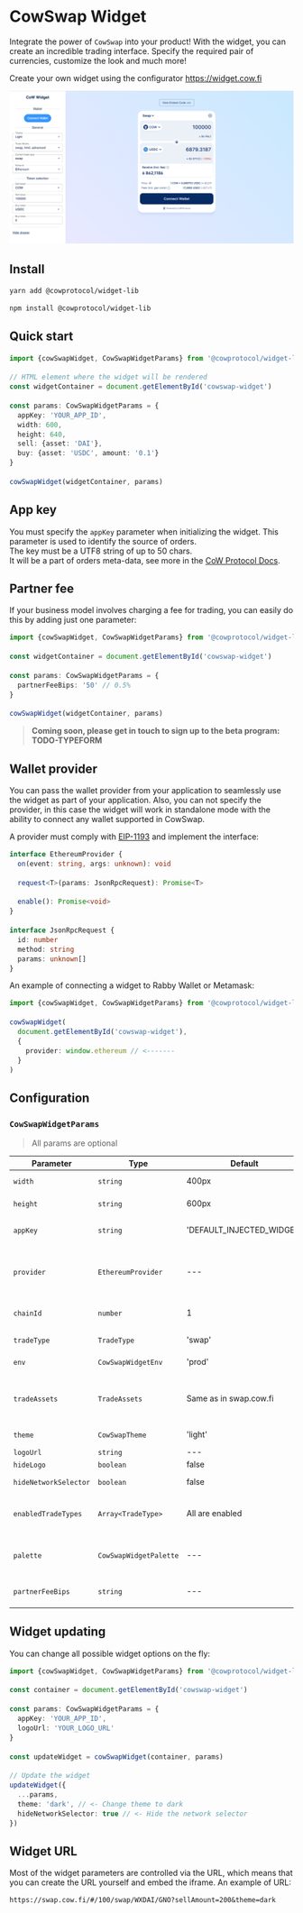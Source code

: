 # CowSwap Widget

Integrate the power of `CowSwap` into your product!
With the widget, you can create an incredible trading interface. Specify the required pair of currencies, customize the
look and much more!

Create your own widget using the configurator https://widget.cow.fi

![Demo](./demo-preview.png)

## Install

```bash
yarn add @cowprotocol/widget-lib
```

```bash
npm install @cowprotocol/widget-lib
```

## Quick start

```typescript
import {cowSwapWidget, CowSwapWidgetParams} from '@cowprotocol/widget-lib'

// HTML element where the widget will be rendered
const widgetContainer = document.getElementById('cowswap-widget')

const params: CowSwapWidgetParams = {
  appKey: 'YOUR_APP_ID',
  width: 600,
  height: 640,
  sell: {asset: 'DAI'},
  buy: {asset: 'USDC', amount: '0.1'}
}

cowSwapWidget(widgetContainer, params)
```

## App key

You must specify the `appKey` parameter when initializing the widget. This parameter is used to identify the source of
orders.  
The key must be a UTF8 string of up to 50 chars.  
It will be a part of orders meta-data, see more in
the [CoW Protocol Docs](https://docs.cow.fi/front-end/creating-app-ids/create-the-order-meta-data-file/appcode).

## Partner fee

If your business model involves charging a fee for trading, you can easily do this by adding just one parameter:

```typescript
import {cowSwapWidget, CowSwapWidgetParams} from '@cowprotocol/widget-lib'

const widgetContainer = document.getElementById('cowswap-widget')

const params: CowSwapWidgetParams = {
  partnerFeeBips: '50' // 0.5%
}

cowSwapWidget(widgetContainer, params)
```

> **Coming soon, please get in touch to sign up to the beta program: TODO-TYPEFORM**

## Wallet provider

You can pass the wallet provider from your application to seamlessly use the widget as part of your application.
Also, you can not specify the provider, in this case the widget will work in standalone mode with the ability to connect
any wallet supported in CowSwap.

A provider must comply with [EIP-1193](https://eips.ethereum.org/EIPS/eip-11930) and implement the interface:

```typescript
interface EthereumProvider {
  on(event: string, args: unknown): void

  request<T>(params: JsonRpcRequest): Promise<T>

  enable(): Promise<void>
}

interface JsonRpcRequest {
  id: number
  method: string
  params: unknown[]
}
```

An example of connecting a widget to Rabby Wallet or Metamask:

```typescript
import {cowSwapWidget, CowSwapWidgetParams} from '@cowprotocol/widget-lib'

cowSwapWidget(
  document.getElementById('cowswap-widget'),
  {
    provider: window.ethereum // <-------
  }
)
```

## Configuration

### `CowSwapWidgetParams`

> All params are optional

| Parameter             | Type                   | Default                   | Description                                                                                                                                                                                   |
|-----------------------|------------------------|---------------------------|-----------------------------------------------------------------------------------------------------------------------------------------------------------------------------------------------|
| `width`               | `string`               | 400px                     | The width of the widget in css values (px, vh, etc.).                                                                                                                                         |
| `height`              | `string`               | 600px                     | The height of the widget in css values (px, vh, etc.).                                                                                                                                        |
| `appKey`              | `string`               | 'DEFAULT_INJECTED_WIDGET' | The unique identifier of the widget consumer. Please fill the for to let us know a little about you: TODO-TYPEFORM                                                                            |
| `provider`            | `EthereumProvider`     | ---                       | The Ethereum provider to be used for interacting with a wallet. To connect, for example, to Rabby Wallet or Metamask, just set `window.ethereum`. You also might like to use https://web3modal.com |
| `chainId`             | `number`               | 1                         | The blockchain ID on which the trade will take place.  Currently supported: 1 (Mainnet), 5 (Goerli), 100 (Gnosis chain)                                                                       |
| `tradeType`           | `TradeType`            | 'swap'                    | The type of trade. Can be `swap` or `limit` or `advanced`.                                                                                                                                    |
| `env`                 | `CowSwapWidgetEnv`     | 'prod'                    | The environment of the widget (`local` , `prod` , `dev` , `pr`). See [`COWSWAP_URLS`](https://github.com/cowprotocol/cowswap/blob/develop/libs/widget-lib/src/consts.ts) const value for urls.                                                                 |
| `tradeAssets`         | `TradeAssets`          | Same as in swap.cow.fi    | An object containing information about the selling and buying assets. Example: `{ asset: 'WBTC', amount: 12 }` or `{ asset: '0xa0b86991c6218b36c1d19d4a2e9eb0ce3606eb48' }`                   |
| `theme`               | `CowSwapTheme`         | 'light'                   | The theme of the widget (`'dark'` for dark theme or `'light'` for light theme).                                                                                                               |
| `logoUrl`             | `string`               | ---                       | Allows to set a custom logo for the widget.                                                                                                                                                   |
| `hideLogo`            | `boolean`              | false                     | Option to hide the logo in the widget.                                                                                                                                                        |
| `hideNetworkSelector` | `boolean`              | false                     | Disables an opportunity to change the network from the widget UI.                                                                                                                             |
| `enabledTradeTypes`   | `Array<TradeType>`     | All are enabled           | CowSwap provides three trading widgets: `swap`, `limit` and `advanced` orders. Using this option you can narrow down the list of available trading widgets.                                   |
| `palette`             | `CowSwapWidgetPalette` | ---                       | Using the palette you can customize the appearance of the widget. For example, you can change the main color of the background and text.                                                      |
| `partnerFeeBips`      | `string`               | ---                       | Coming soon! You can enable a fee for all trades in the widget. Please contact TODO-TYPEFORM to enable your partner fee.                                                                      |

## Widget updating

You can change all possible widget options on the fly:

```typescript
import {cowSwapWidget, CowSwapWidgetParams} from '@cowprotocol/widget-lib'

const container = document.getElementById('cowswap-widget')

const params: CowSwapWidgetParams = {
  appKey: 'YOUR_APP_ID',
  logoUrl: 'YOUR_LOGO_URL'
}

const updateWidget = cowSwapWidget(container, params)

// Update the widget
updateWidget({
  ...params,
  theme: 'dark', // <- Change theme to dark
  hideNetworkSelector: true // <- Hide the network selector
})
```

## Widget URL

Most of the widget parameters are controlled via the URL, which means that you can create the URL yourself and embed the
iframe.
An example of URL:

```
https://swap.cow.fi/#/100/swap/WXDAI/GNO?sellAmount=200&theme=dark
```

